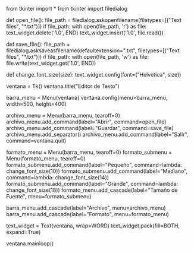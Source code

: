 from tkinter import *
from tkinter import filedialog

def open_file():
    file_path = filedialog.askopenfilename(filetypes=[("Text files", "*.txt")])
    if file_path:
        with open(file_path, 'r') as file:
            text_widget.delete('1.0', END)
            text_widget.insert('1.0', file.read())

def save_file():
    file_path = filedialog.asksaveasfilename(defaultextension=".txt", filetypes=[("Text files", "*.txt")])
    if file_path:
        with open(file_path, 'w') as file:
            file.write(text_widget.get('1.0', END))

def change_font_size(size):
    text_widget.config(font=("Helvetica", size))

ventana = Tk()
ventana.title("Editor de Texto")

barra_menu = Menu(ventana)
ventana.config(menu=barra_menu, width=500, height=400)

archivo_menu = Menu(barra_menu, tearoff=0)
archivo_menu.add_command(label="Abrir", command=open_file)
archivo_menu.add_command(label="Guardar", command=save_file)
archivo_menu.add_separator()
archivo_menu.add_command(label="Salir", command=ventana.quit)

formato_menu = Menu(barra_menu, tearoff=0)
formato_submenu = Menu(formato_menu, tearoff=0)
formato_submenu.add_command(label="Pequeño", command=lambda: change_font_size(10))
formato_submenu.add_command(label="Mediano", command=lambda: change_font_size(14))
formato_submenu.add_command(label="Grande", command=lambda: change_font_size(18))
formato_menu.add_cascade(label="Tamaño de Fuente", menu=formato_submenu)

barra_menu.add_cascade(label="Archivo", menu=archivo_menu)
barra_menu.add_cascade(label="Formato", menu=formato_menu)

text_widget = Text(ventana, wrap=WORD)
text_widget.pack(fill=BOTH, expand=True)

ventana.mainloop()

